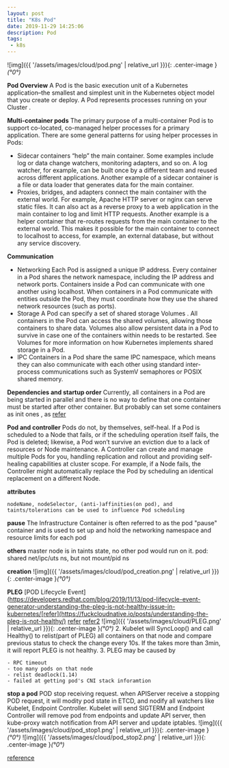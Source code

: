 ```yaml
---
layout: post
title: "K8s Pod"
date: 2019-11-29 14:25:06
description: Pod
tags:
 - k8s
---
```


![img]({{ '/assets/images/cloud/pod.png' | relative_url }}){: .center-image }*(°0°)*

**Pod Overview**
A Pod is the basic execution unit of a Kubernetes application–the smallest and simplest unit in the Kubernetes object model that you create or deploy. A Pod represents processes running on your Cluster .

**Multi-container pods**
The primary purpose of a multi-container Pod is to support co-located, co-managed helper processes for a primary application. There are some general patterns for using helper processes in Pods:

- Sidecar 
containers “help” the main container. Some examples include log or data change watchers, monitoring adapters, and so on. A log watcher, for example, can be built once by a different team and reused across different applications. Another example of a sidecar container is a file or data loader that generates data for the main container.
- Proxies, bridges, and adapters 
connect the main container with the external world. For example, Apache HTTP server or nginx can serve static files. It can also act as a reverse proxy to a web application in the main container to log and limit HTTP requests. Another example is a helper container that re-routes requests from the main container to the external world. This makes it possible for the main container to connect to localhost to access, for example, an external database, but without any service discovery.

**Communication**
- Networking
Each Pod is assigned a unique IP address. Every container in a Pod shares the network namespace, including the IP address and network ports. Containers inside a Pod can communicate with one another using localhost. When containers in a Pod communicate with entities outside the Pod, they must coordinate how they use the shared network resources (such as ports).
- Storage
A Pod can specify a set of shared storage Volumes . All containers in the Pod can access the shared volumes, allowing those containers to share data. Volumes also allow persistent data in a Pod to survive in case one of the containers within needs to be restarted. See Volumes for more information on how Kubernetes implements shared storage in a Pod.
- IPC
Containers in a Pod share the same IPC namespace, which means they can also communicate with each other using standard inter-process communications such as SystemV semaphores or POSIX shared memory.

**Dependencies and startup order**
Currently, all containers in a Pod are being started in parallel and there is no way to define that one container must be started after other container. 
But probably can set some containers as init ones , as [refer](https://kubernetes.io/docs/concepts/workloads/pods/init-containers/#understanding-init-containers)

**Pod and controller**
Pods do not, by themselves, self-heal. If a Pod is scheduled to a Node that fails, or if the scheduling operation itself fails, the Pod is deleted; likewise, a Pod won’t survive an eviction due to a lack of resources or Node maintenance.
A Controller can create and manage multiple Pods for you, handling replication and rollout and providing self-healing capabilities at cluster scope. For example, if a Node fails, the Controller might automatically replace the Pod by scheduling an identical replacement on a different Node.

**attributes**
```
nodeName, nodeSelector, (anti-)affinities(on pod), and taints/tolerations can be used to influence Pod scheduling
```

**pause**
The Infrastructure Container is often referred to as the pod "pause" container and is used to set up and hold the networking namespace and resource limits for each pod

**others**
master node is in taints state, no other pod would run on it.
pod: shared net/ipc/uts ns, but not mount/pid ns


**creation**
![img]({{ '/assets/images/cloud/pod_creation.png' | relative_url }}){: .center-image }*(°0°)*

**PLEG**
[POD Lifecycle Event](https://developers.redhat.com/blog/2019/11/13/pod-lifecycle-event-generator-understanding-the-pleg-is-not-healthy-issue-in-kubernetes/[refer](https://fuckcloudnative.io/posts/understanding-the-pleg-is-not-healthy/)
[refer](https://github.com/kubernetes/community/blob/master/contributors/design-proposals/node/runtime-pod-cache.md)
[refer2](https://github.com/kubernetes/community/blob/master/contributors/design-proposals/node/pod-lifecycle-event-generator.md)
![img]({{ '/assets/images/cloud/PLEG.png' | relative_url }}){: .center-image }*(°0°)*
2. Kubelet will SyncLoop() and call Healthy() to relist(part of PLEG) all containers on that node and compare previous status to check the change every 10s. If the <relist> takes more than 3min, it will report PLEG is not healthy.
3. PLEG may be caused by
```
- RPC timeout
- too many pods on that node
- relist deadlock(1.14)
- failed at getting pod's CNI stack inforamtion
```


**stop a pod**
POD stop receiving request. when APIServer receive a stopping POD request, it will  modity pod state in ETCD, and nodify all watchers like Kubelet, Endpoint Controller. Kubelet will send SIGTERM and Endpoint Controller will remove pod from endpoints and update API server, then kube-proxy watch notification from API server and update iptables.
![img]({{ '/assets/images/cloud/pod_stop1.png' | relative_url }}){: .center-image }*(°0°)*
![img]({{ '/assets/images/cloud/pod_stop2.png' | relative_url }}){: .center-image }*(°0°)*

[reference](https://www.mirantis.com/blog/multi-container-pods-and-container-communication-in-kubernetes/)
